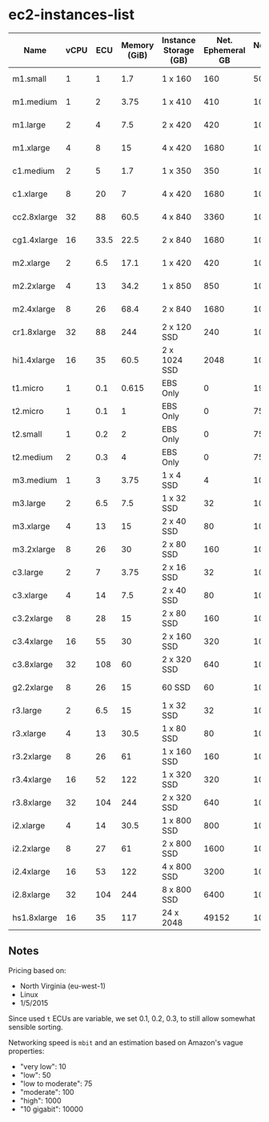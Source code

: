 # ec2-instances-list

| Name        | vCPU           | ECU  | Memory (GiB) | Instance Storage (GB) | Net. Ephemeral GB | Networking Speed | Price  | Spot Price | Generation | Family            |
|-------------|----------------|------|--------------|-----------------------|-------------------|------------------|--------|------------|------------|-------------------|
| m1.small    | 1              | 1    | 1.7          | 1 x 160               | 160               | 50               | $0.044 | $0.0071    | 1          | General Purpose   |
| m1.medium   | 1              | 2    | 3.75         | 1 x 410               | 410               | 100              | $0.087 | $0.0081    | 1          | General Purpose   |
| m1.large    | 2              | 4    | 7.5          | 2 x 420               | 420               | 100              | $0.175 | $0.0161    | 1          | General Purpose   |
| m1.xlarge   | 4              | 8    | 15           | 4 x 420               | 1680              | 1000             | $0.350 | $0.0330    | 1          | General Purpose   |
| c1.medium   | 2              | 5    | 1.7          | 1 x 350               | 350               | 100              | $0.130 | $0.0160    | 1          | Compute Optimized |
| c1.xlarge   | 8              | 20   | 7            | 4 x 420               | 1680              | 1000             | $0.520 | $0.2000    | 1          | Compute Optimized |
| cc2.8xlarge | 32             | 88   | 60.5         | 4 x 840               | 3360              | 10000            | $2.000 | $0.2000    | 2          | Compute Optimized |
| cg1.4xlarge | 16             | 33.5 | 22.5         | 2 x 840               | 1680              | 10000            | $2.100 |            | 1          | GPU Instances     |
| m2.xlarge   | 2              | 6.5  | 17.1         | 1 x 420               | 420               | 100              | $0.245 |            | 2          | Memory Optimized  |
| m2.2xlarge  | 4              | 13   | 34.2         | 1 x 850               | 850               | 100              | $0.490 |            | 2          | Memory Optimized  |
| m2.4xlarge  | 8              | 26   | 68.4         | 2 x 840               | 1680              | 1000             | $0.980 |            | 2          | Memory Optimized  |
| cr1.8xlarge | 32             | 88   | 244          | 2 x 120 SSD           | 240               | 10000            | $3.500 |            | 1          | Memory Optimized  |
| hi1.4xlarge | 16             | 35   | 60.5         | 2 x 1024 SSD          | 2048              | 10000            | $3.100 |            | 1          | Storage Optimized |
| t1.micro    | 1              | 0.1  | 0.615        | EBS Only              | 0                 | 19               | $0.020 | $0.0031    | 1          | General Purpose   |
| t2.micro    | 1              | 0.1  | 1            | EBS Only              | 0                 | 75               | $0.013 |            | 2          | General Purpose   |
| t2.small    | 1              | 0.2  | 2            | EBS Only              | 0                 | 75               | $0.026 |            | 2          | General Purpose   |
| t2.medium   | 2              | 0.3  | 4            | EBS Only              | 0                 | 75               | $0.052 |            | 2          | General Purpose   |
| m3.medium   | 1              | 3    | 3.75         | 1 x 4 SSD             | 4                 | 100              | $0.070 | $0.1100    | 3          | General Purpose   |
| m3.large    | 2              | 6.5  | 7.5          | 1 x 32 SSD            | 32                | 100              | $0.140 | $0.2000    | 3          | General Purpose   |
| m3.xlarge   | 4              | 13   | 15           | 2 x 40 SSD            | 80                | 1000             | $0.280 | $0.4500    | 3          | General Purpose   |
| m3.2xlarge  | 8              | 26   | 30           | 2 x 80 SSD            | 160               | 1000             | $0.560 | $0.0600    | 3          | General Purpose   |
| c3.large    | 2              | 7    | 3.75         | 2 x 16 SSD            | 32                | 100              | $0.105 | $0.0160    | 3          | Compute Optimized |
| c3.xlarge   | 4              | 14   | 7.5          | 2 x 40 SSD            | 80                | 100              | $0.210 | $0.0300    | 3          | Compute Optimized |
| c3.2xlarge  | 8              | 28   | 15           | 2 x 80 SSD            | 160               | 1000             | $0.420 | $0.0600    | 3          | Compute Optimized |
| c3.4xlarge  | 16             | 55   | 30           | 2 x 160 SSD           | 320               | 1000             | $0.840 | $0.1300    | 3          | Compute Optimized |
| c3.8xlarge  | 32             | 108  | 60           | 2 x 320 SSD           | 640               | 10000            | $1.680 | $0.2600    | 3          | Compute Optimized |
| g2.2xlarge  | 8              | 26   | 15           | 60 SSD                | 60                | 1000             | $0.650 | $0.0600    | 2          | GPU Instances     |
| r3.large    | 2              | 6.5  | 15           | 1 x 32 SSD            | 32                | 100              | $0.175 | $0.0160    | 3          | Memory Optimized  |
| r3.xlarge   | 4              | 13   | 30.5         | 1 x 80 SSD            | 80                | 100              | $0.350 | $0.0300    | 3          | Memory Optimized  |
| r3.2xlarge  | 8              | 26   | 61           | 1 x 160 SSD           | 160               | 1000             | $0.700 | $0.0600    | 3          | Memory Optimized  |
| r3.4xlarge  | 16             | 52   | 122          | 1 x 320 SSD           | 320               | 1000             | $1.400 | $0.1300    | 3          | Memory Optimized  |
| r3.8xlarge  | 32             | 104  | 244          | 2 x 320 SSD           | 640               | 10000            | $2.800 | $0.2600    | 3          | Memory Optimized  |
| i2.xlarge   | 4              | 14   | 30.5         | 1 x 800 SSD           | 800               | 100              | $0.853 |            | 2          | Storage Optimized |
| i2.2xlarge  | 8              | 27   | 61           | 2 x 800 SSD           | 1600              | 1000             | $1.705 |            | 2          | Storage Optimized |
| i2.4xlarge  | 16             | 53   | 122          | 4 x 800 SSD           | 3200              | 1000             | $3.410 |            | 2          | Storage Optimized |
| i2.8xlarge  | 32             | 104  | 244          | 8 x 800 SSD           | 6400              | 100              | $6.820 |            | 2          | Storage Optimized |
| hs1.8xlarge | 16             | 35   | 117          | 24 x 2048             | 49152             | 100              | $4.600 | $0.1300    | 1          | Storage Optimized |


## Notes

Pricing based on:

 - North Virginia (eu-west-1)
 - Linux
 - 1/5/2015

Since used `t` ECUs are variable, we set 0.1, 0.2, 0.3, to still allow somewhat sensible sorting.

Networking speed is `mbit` and an estimation based on Amazon's vague properties:

 - "very low": 10
 - "low": 50
 - "low to moderate": 75
 - "moderate": 100
 - "high": 1000
 - "10 gigabit": 10000
